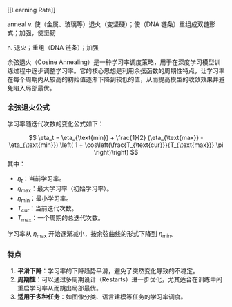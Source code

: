 [[Learning Rate]]


anneal
v. 使（金属、玻璃等）退火（变坚硬）；使（DNA 链条）重组成双链形式；加强，使坚韧

n. 退火；重组（DNA 链条）；加强


余弦退火（Cosine Annealing）是一种学习率调度策略，用于在深度学习模型训练过程中逐步调整学习率。它的核心思想是利用余弦函数的周期性特点，让学习率在每个周期内从较高的初始值逐渐下降到较低的值，从而提高模型的收敛效果并避免陷入局部最优。

### 余弦退火公式
学习率随迭代次数的变化公式如下：

$$
\eta_t = \eta_{\text{min}} + \frac{1}{2} (\eta_{\text{max}} - \eta_{\text{min}}) \left( 1 + \cos\left(\frac{T_{\text{cur}}}{T_{\text{max}}} \pi \right)\right)
$$
其中：
- $\eta_t$：当前学习率。
- $\eta_{\text{max}}$：最大学习率（初始学习率）。
- $\eta_{\text{min}}$：最小学习率。
- $T_{\text{cur}}$：当前迭代次数。
- $T_{\text{max}}$：一个周期的总迭代次数。

学习率从 $\eta_{\text{max}}$ 开始逐渐减小，按余弦曲线的形式下降到 $\eta_{\text{min}}$。

### 特点
1. **平滑下降**：学习率的下降趋势平滑，避免了突然变化导致的不稳定。
2. **周期性**：可以通过多周期设计（Restarts）进一步优化，尤其适合在训练中间重启学习率从而跳出局部最优。
3. **适用于多种任务**：如图像分类、语言建模等任务的学习率调度。


